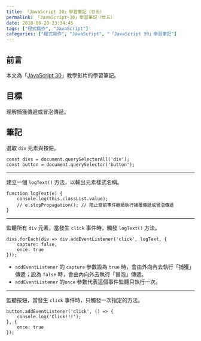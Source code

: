 ```yaml
---
title: 「JavaScript 30」學習筆記（廿五）
permalink: 「JavaScript-30」學習筆記（廿五）
date: 2018-06-20 23:34:45
tags: ["程式寫作", "JavaScript"]
categories: ["程式寫作", "JavaScript", "「JavaScript 30」學習筆記"]
---
```


## 前言
本文為「[JavaScript 30](https://javascript30.com/)」教學影片的學習筆記。

## 目標
理解捕獲傳遞或冒泡傳遞。

## 筆記
選取 `div` 元素與按鈕。
```JS
const divs = document.querySelectorAll('div');
const button = document.querySelector('button');
```
---
建立一個 `logText()` 方法，以輸出元素樣式名稱。
```JS
function logText(e) {
    console.log(this.classList.value);
    // e.stopPropagation(); // 阻止當前事件繼續執行捕獲傳遞或冒泡傳遞
}
```
---
監聽所有 `div` 元素，當發生 `click` 事件時，觸發 `logText()` 方法。
```JS
divs.forEach(div => div.addEventListener('click', logText, {
    capture: false,
    once: true
}));
```
- `addEventListener` 的 `capture` 參數設為 `true` 時，會由外向內去執行「捕獲」傳遞；設為 `false` 時，會由內向外去執行「冒泡」傳遞。
- `addEventListener` 的`once` 參數代表這個事件監聽只執行一次。
---
監聽按鈕，當發生 `click` 事件時，只觸發一次指定的方法。
```JS
button.addEventListener('click', () => {
    console.log('Click!!!');
}, {
    once: true
});
```
